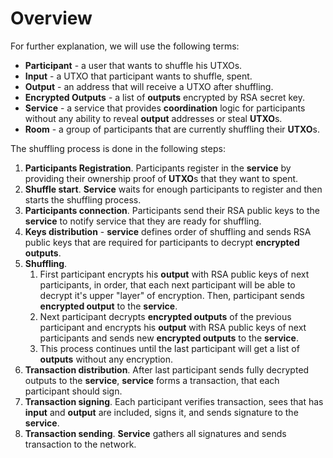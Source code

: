 # Overview

For further explanation, we will use the following terms:

+ **Participant** - a user that wants to shuffle his UTXOs.
+ **Input** - a UTXO that participant wants to shuffle, spent.
+ **Output** - an address that will receive a UTXO after shuffling.
+ **Encrypted Outputs** - a list of **outputs** encrypted by RSA secret key. 
+ **Service** - a service that provides **coordination** logic for participants
    without any ability to reveal **output** addresses or steal **UTXO**s.
+ **Room** - a group of participants that are currently shuffling their **UTXO**s.

The shuffling process is done in the following steps:

1. **Participants Registration**. Participants register in the **service** by providing
    their ownership proof of **UTXO**s that they want to spent.
1. **Shuffle start**. **Service** waits for enough participants to register and
    then starts the shuffling process.
1. **Participants connection**. Participants send their RSA public keys to the
   **service** to notify service that they are ready for shuffling.
1. **Keys distribution** - **service** defines order of shuffling and sends RSA
   public keys that are required for participants to decrypt **encrypted
   outputs**.
1. **Shuffling**.
   1. First participant encrypts his **output** with RSA public keys of next
      participants, in order, that each next participant will be able to decrypt
      it's upper "layer" of encryption. Then, participant sends **encrypted
      output** to the **service**.
   1. Next participant decrypts **encrypted outputs** of the previous
      participant and encrypts his **output** with RSA public keys of next
      participants and sends new **encrypted outputs** to the **service**.
   1. This process continues until the last participant will get a list of
      **outputs** without any encryption.
1. **Transaction distribution**. After last participant sends fully decrypted
   outputs to the **service**, **service** forms a transaction, that each
   participant should sign.
1. **Transaction signing**. Each participant verifies transaction,
   sees that has **input** and **output** are included, signs it, and sends
   signature to the **service**.
1. **Transaction sending**. **Service** gathers all signatures and sends
   transaction to the network.
   
